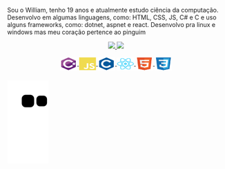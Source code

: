 Sou o William, tenho 19 anos e atualmente estudo ciência da computação. Desenvolvo em algumas linguagens, como: HTML, CSS, JS, C# e C e uso alguns frameworks, como: dotnet, aspnet e react. Desenvolvo pra linux e windows mas meu coração pertence ao pinguim 

<!---
williamlab123/williamlab123 is a ✨ special ✨ repository because its `README.md` (this file) appears on your GitHub profile.
You can click the Preview link to take a look at your changes.
--->


<div align="center">
  <a href="https://github.com/williamlab123">
  <img height="180em" src="https://github-readme-stats.vercel.app/api?username=williamlab123&show_icons=true&theme=dracula&include_all_commits=true&count_private=true"/>
  <img height="180em" src="https://github-readme-stats.vercel.app/api/top-langs/?username=williamlab123&layout=compact&langs_count=7&theme=dracula"/>
</div>
 <div style="display: inline_block" align="center"><br>
  <img align="center" alt="Thiago-Csharp" height="30" width="40" src="https://raw.githubusercontent.com/devicons/devicon/master/icons/csharp/csharp-original.svg">   
  <img align="center" alt="Thiago-Js" height="30" width="40" src="https://raw.githubusercontent.com/devicons/devicon/master/icons/javascript/javascript-plain.svg">
  <img align="center" alt="Thiago-Ts" height="30" width="40" src="https://raw.githubusercontent.com/devicons/devicon/master/icons/c/c-plain.svg">
  <img align="center" alt="Thiago-React" height="30" width="40" src="https://raw.githubusercontent.com/devicons/devicon/master/icons/react/react-original.svg">
  <img align="center" alt="Thiago-HTML" height="30" width="40" src="https://raw.githubusercontent.com/devicons/devicon/master/icons/html5/html5-original.svg">
  <img align="center" alt="Thiago-CSS" height="30" width="40" src="https://raw.githubusercontent.com/devicons/devicon/master/icons/css3/css3-original.svg">

</div>
  
  ###
  
  
  ![Snake animation](https://github.com/rafaballerini/rafaballerini/blob/output/github-contribution-grid-snake.svg)
 
